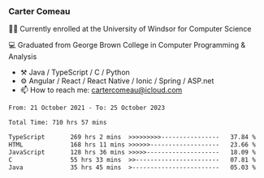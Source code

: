 ### Carter Comeau

🙋‍♂️ Currently enrolled at the University of Windsor for Computer Science

💻 Graduated from George Brown College in Computer Programming & Analysis

- ⚒️ Java / TypeScript / C / Python
- ⚙️ Angular / React / React Native / Ionic / Spring / ASP.net
- 📫 How to reach me: cartercomeau@icloud.com

<!--START_SECTION:waka-->

```txt
From: 21 October 2021 - To: 25 October 2023

Total Time: 710 hrs 57 mins

TypeScript       269 hrs 2 mins  >>>>>>>>>----------------   37.84 %
HTML             168 hrs 11 mins >>>>>>-------------------   23.66 %
JavaScript       128 hrs 36 mins >>>>>--------------------   18.09 %
C                55 hrs 33 mins  >>-----------------------   07.81 %
Java             35 hrs 45 mins  >------------------------   05.03 %
```

<!--END_SECTION:waka-->
